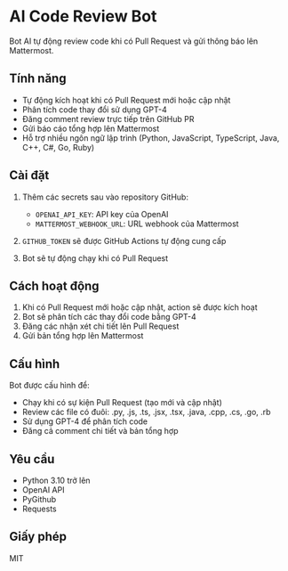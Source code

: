 # AI Code Review Bot

Bot AI tự động review code khi có Pull Request và gửi thông báo lên Mattermost.

## Tính năng

- Tự động kích hoạt khi có Pull Request mới hoặc cập nhật
- Phân tích code thay đổi sử dụng GPT-4
- Đăng comment review trực tiếp trên GitHub PR
- Gửi báo cáo tổng hợp lên Mattermost
- Hỗ trợ nhiều ngôn ngữ lập trình (Python, JavaScript, TypeScript, Java, C++, C#, Go, Ruby)

## Cài đặt

1. Thêm các secrets sau vào repository GitHub:

   - `OPENAI_API_KEY`: API key của OpenAI
   - `MATTERMOST_WEBHOOK_URL`: URL webhook của Mattermost

2. `GITHUB_TOKEN` sẽ được GitHub Actions tự động cung cấp

3. Bot sẽ tự động chạy khi có Pull Request

## Cách hoạt động

1. Khi có Pull Request mới hoặc cập nhật, action sẽ được kích hoạt
2. Bot sẽ phân tích các thay đổi code bằng GPT-4
3. Đăng các nhận xét chi tiết lên Pull Request
4. Gửi bản tổng hợp lên Mattermost

## Cấu hình

Bot được cấu hình để:
- Chạy khi có sự kiện Pull Request (tạo mới và cập nhật)
- Review các file có đuôi: .py, .js, .ts, .jsx, .tsx, .java, .cpp, .cs, .go, .rb
- Sử dụng GPT-4 để phân tích code
- Đăng cả comment chi tiết và bản tổng hợp

## Yêu cầu

- Python 3.10 trở lên
- OpenAI API
- PyGithub
- Requests

## Giấy phép

MIT 